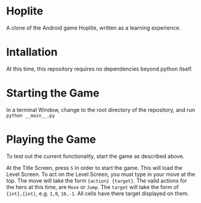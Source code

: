 # Hoplite
A clone of the Android game Hoplite, written as a learning experience.

# Intallation
At this time, this repository requires no dependencies beyond python itself.  

# Starting the Game
In a terminal Window, change to the root directory of the repository, and run `python __main__.py`

# Playing the Game
To test out the current functionality, start the game as described above.  

At the Title Screen, press `S` in order to start the game.  This will load the Level Screen.
To act on the Level Screen, you must type in your move at the top.  The move will take the form `{action} {target}`.
The valid actions for the hero at this time, are `Move` or `Jump`.  The `target` will take the form of `{int},{int}`, e.g. `1,0`, `10,-1`.  All cells have there target displayed on them.
